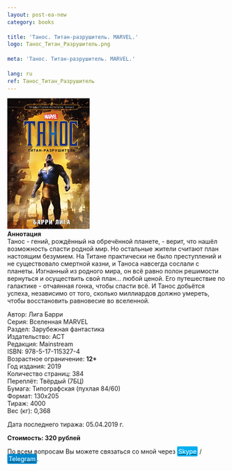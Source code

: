 ```yaml
---
layout: post-ea-new
category: books

title: 'Танос. Титан-разрушитель. MARVEL.'
logo: Танос_Титан_Разрушитель.png

meta: 'Танос. Титан-разрушитель. MARVEL.'

lang: ru
ref: Танос_Титан_Разрушитель
---
```


<a data-fancybox="gallery" href="/img/books/Танос_Титан_Разрушитель.png"><img src="/img/books/Танос_Титан_Разрушитель.png" alt=""></a>  
**Аннотация**  
Танос - гений, рождённый на обречённой планете, - верит, что нашёл возможность спасти родной мир. Но остальные жители считают план настоящим безумием. На Титане практически не было преступлений и не существовало смертной казни, и Таноса навсегда сослали с планеты. Изгнанный из родного мира, он всё равно полон решимости вернуться и осуществить свой план... любой ценой. Его путешествие по галактике - отчаянная гонка, чтобы спасти всё. И Танос добьётся успеха, независимо от того, сколько миллиардов должно умереть, чтобы восстановить равновесие во вселенной.

Автор: Лига Барри  
Серия: Вселенная MARVEL  
Раздел: Зарубежная фантастика  
Издательство: АСТ  
Редакция: Mainstream  
ISBN: 978-5-17-115327-4  
Возрастное ограничение: **12+**  
Год издания: 2019  
Количество страниц: 384  
Переплёт: Твёрдый  (7БЦ)  
Бумага: Типографская (пухлая 84/60)  
Формат: 130х205  
Тираж: 4000  
Вес (кг): 0,368

Дата последнего тиража:	05.04.2019 г.

**Стоимость: 320 рублей**

По всем вопросам Вы можете связаться со мной через <a href="skype:chutkoy89?call" target="_blank"><span style="background-color:#00aff0; color:white; padding:3px; border-radius: 3px">Skype</span></a> / <a href="https://t.me/chutkoy" target="_blank"><span style="background-color:#0088cc; color:white; padding:3px; border-radius: 3px">Telegram</span></a>.